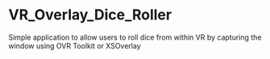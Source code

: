 # VR_Overlay_Dice_Roller
Simple application to allow users to roll dice from within VR by capturing the window using OVR Toolkit or XSOverlay
